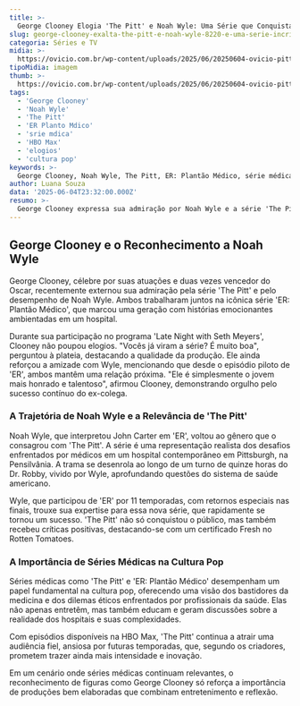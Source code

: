```yaml
---
title: >-
  George Clooney Elogia 'The Pitt' e Noah Wyle: Uma Série que Conquista
slug: george-clooney-exalta-the-pitt-e-noah-wyle-8220-e-uma-serie-incrivel-8221
categoria: Séries e TV
midia: >-
  https://ovicio.com.br/wp-content/uploads/2025/06/20250604-ovicio-pitt-plantao-medico.jpg
tipoMidia: imagem
thumb: >-
  https://ovicio.com.br/wp-content/uploads/2025/06/20250604-ovicio-pitt-plantao-medico.jpg
tags:
  - 'George Clooney'
  - 'Noah Wyle'
  - 'The Pitt'
  - 'ER Planto Mdico'
  - 'srie mdica'
  - 'HBO Max'
  - 'elogios'
  - 'cultura pop'
keywords: >-
  George Clooney, Noah Wyle, The Pitt, ER: Plantão Médico, série médica, HBO Max, elogios, cultura pop
author: Luana Souza
data: '2025-06-04T23:32:00.000Z'
resumo: >-
  George Clooney expressa sua admiração por Noah Wyle e a série 'The Pitt', destacando a volta do ator ao gênero médico. A série, que traz um olhar realista sobre a saúde nos EUA, tem conquistado tanto o público quanto a crítica.
---
```


## George Clooney e o Reconhecimento a Noah Wyle

George Clooney, célebre por suas atuações e duas vezes vencedor do Oscar, recentemente externou sua admiração pela série 'The Pitt' e pelo desempenho de Noah Wyle. Ambos trabalharam juntos na icônica série 'ER: Plantão Médico', que marcou uma geração com histórias emocionantes ambientadas em um hospital.

Durante sua participação no programa 'Late Night with Seth Meyers', Clooney não poupou elogios. "Vocês já viram a série? É muito boa", perguntou à plateia, destacando a qualidade da produção. Ele ainda reforçou a amizade com Wyle, mencionando que desde o episódio piloto de 'ER', ambos mantêm uma relação próxima. "Ele é simplesmente o jovem mais honrado e talentoso", afirmou Clooney, demonstrando orgulho pelo sucesso contínuo do ex-colega.

### A Trajetória de Noah Wyle e a Relevância de 'The Pitt'

Noah Wyle, que interpretou John Carter em 'ER', voltou ao gênero que o consagrou com 'The Pitt'. A série é uma representação realista dos desafios enfrentados por médicos em um hospital contemporâneo em Pittsburgh, na Pensilvânia. A trama se desenrola ao longo de um turno de quinze horas do Dr. Robby, vivido por Wyle, aprofundando questões do sistema de saúde americano.

Wyle, que participou de 'ER' por 11 temporadas, com retornos especiais nas finais, trouxe sua expertise para essa nova série, que rapidamente se tornou um sucesso. 'The Pitt' não só conquistou o público, mas também recebeu críticas positivas, destacando-se com um certificado Fresh no Rotten Tomatoes.

### A Importância de Séries Médicas na Cultura Pop

Séries médicas como 'The Pitt' e 'ER: Plantão Médico' desempenham um papel fundamental na cultura pop, oferecendo uma visão dos bastidores da medicina e dos dilemas éticos enfrentados por profissionais da saúde. Elas não apenas entretêm, mas também educam e geram discussões sobre a realidade dos hospitais e suas complexidades.

Com episódios disponíveis na HBO Max, 'The Pitt' continua a atrair uma audiência fiel, ansiosa por futuras temporadas, que, segundo os criadores, prometem trazer ainda mais intensidade e inovação.

Em um cenário onde séries médicas continuam relevantes, o reconhecimento de figuras como George Clooney só reforça a importância de produções bem elaboradas que combinam entretenimento e reflexão.
